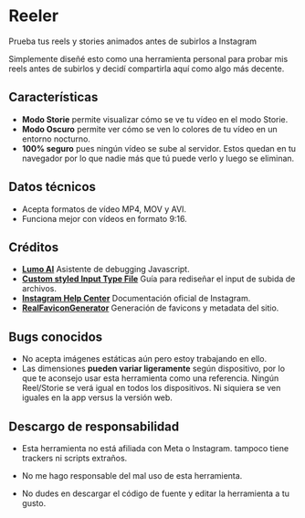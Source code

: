 # Reeler
Prueba tus reels y stories animados antes de subirlos a Instagram

Simplemente diseñé esto como una herramienta personal para probar mis reels antes de subirlos y decidí compartirla aquí como algo más decente.

## Características
* **Modo Storie** permite visualizar cómo se ve tu vídeo en el modo Storie.
* **Modo Oscuro** permite ver cómo se ven lo colores de tu vídeo en un entorno nocturno.
* **100% seguro** pues ningún vídeo se sube al servidor. Estos quedan en tu navegador por lo que nadie más que tú puede verlo y luego se eliminan.

## Datos técnicos
* Acepta formatos de vídeo MP4, MOV y AVI.
* Funciona mejor con vídeos en formato 9:16.

## Créditos
* [**Lumo AI**](https://lumo.proton.me/) Asistente de debugging Javascript.
* [**Custom styled Input Type File**](https://nikitahl.com/custom-styled-input-type-file) Guía para rediseñar el input de subida de archivos.
* [**Instagram Help Center**](https://help.instagram.com/1631821640426723) Documentación oficial de Instagram.
* [**RealFaviconGenerator**](https://realfavicongenerator.net/) Generación de favicons y metadata del sitio.

## Bugs conocidos
* No acepta imágenes estáticas aún pero estoy trabajando en ello.
* Las dimensiones **pueden variar ligeramente** según dispositivo, por lo que te aconsejo usar esta herramienta como una referencia. Ningún Reel/Storie se verá igual en todos los dispositivos. Ni siquiera se ven iguales en la app versus la versión web.

## Descargo de responsabilidad
* Esta herramienta no está afiliada con Meta o Instagram. tampoco tiene trackers ni scripts extraños.

* No me hago responsable del mal uso de esta herramienta.

* No dudes en descargar el código de fuente y editar la herramienta a tu gusto.